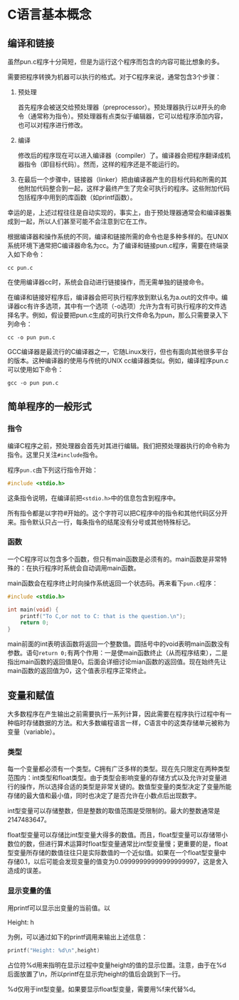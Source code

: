 # C语言基本概念 



## 编译和链接



虽然pun.c程序十分简短，但是为运行这个程序而包含的内容可能比想象的多。

需要把程序转换为机器可以执行的格式。对于C程序来说，通常包含3个步骤：

1. 预处理

   首先程序会被送交给预处理器（preprocessor）。预处理器执行以#开头的命令（通常称为指令）。预处理器有点类似于编辑器，它可以给程序添加内容，也可以对程序进行修改。

2. 编译

   修改后的程序现在可以进入编译器（compiler）了。编译器会把程序翻译成机器指令（即目标代码）。然而，这样的程序还是不能运行的。

3. 在最后一个步骤中，链接器（linker）把由编译器产生的目标代码和所需的其他附加代码整合到一起，这样才最终产生了完全可执行的程序。这些附加代码包括程序中用到的库函数（如printf函数）。



幸运的是，上述过程往往是自动实现的，事实上，由于预处理器通常会和编译器集成到一起，所以人们甚至可能不会注意到它在工作。



根据编译器和操作系统的不同，编译和链接所需的命令也是多种多样的。在UNIX系统环境下通常把C编译器命名为cc。为了编译和链接pun.c程序，需要在终端录入如下命令：

```shell
cc pun.c
```

在使用编译器cc时，系统会自动进行链接操作，而无需单独的链接命令。



在编译和链接好程序后，编译器会把可执行程序放到默认名为a.out的文件中。编译器cc有许多选项，其中有一个选项（-o选项）允许为含有可执行程序的文件选择名字。例如，假设要把pun.c生成的可执行文件命名为pun，那么只需要录入下列命令：

```shell
cc -o pun pun.c
```



GCC编译器是最流行的C编译器之一，它随Linux发行，但也有面向其他很多平台的版本。这种编译器的使用与传统的UNIX cc编译器类似。例如，编译程序pun.c可以使用如下命令：

```shell
gcc -o pun pun.c
```



## 简单程序的一般形式



### 指令

编译C程序之前，预处理器会首先对其进行编辑。我们把预处理器执行的命令称为指令。这里只关注`#include`指令。



程序`pun.c`由下列这行指令开始：

```c
#include <stdio.h>
```

这条指令说明，在编译前把`<stdio.h>`中的信息包含到程序中。



所有指令都是以字符#开始的。这个字符可以把C程序中的指令和其他代码区分开来。指令默认只占一行，每条指令的结尾没有分号或其他特殊标记。



### 函数

一个C程序可以包含多个函数，但只有main函数是必须有的。main函数是非常特殊的：在执行程序时系统会自动调用main函数。



main函数会在程序终止时向操作系统返回一个状态码。再来看下`pun.c`程序：

```c
#include <stdio.h>

int main(void) {
    printf("To C,or not to C: that is the question.\n");
    return 0;
}

```

main前面的int表明该函数将返回一个整数值。圆括号中的void表明main函数没有参数。语句`return 0;`有两个作用：一是使main函数终止（从而程序结束），二是指出main函数的返回值是0。后面会详细讨论mian函数的返回值。现在始终先让main函数的返回值为0，这个值表示程序正常终止。



## 变量和赋值

大多数程序在产生输出之前需要执行一系列计算，因此需要在程序执行过程中有一种临时存储数据的方法。和大多数编程语言一样，C语言中的这类存储单元被称为变量（variable）。



### 类型

每一个变量都必须有一个类型。C拥有广泛多样的类型。现在先只限定在两种类型范围内：int类型和float类型。由于类型会影响变量的存储方式以及允许对变量进行的操作，所以选择合适的类型是非常关键的。数值型变量的类型决定了变量所能存储的最大值和最小值，同时也决定了是否允许在小数点后出现数字。



int型变量可以存储整数，但是整数的取值范围是受限制的。最大的整数通常是2147483647。



float型变量可以存储比int型变量大得多的数值。而且，float型变量可以存储带小数位的数，但进行算术运算时float型变量通常比int型变量慢；更重要的是，float型变量所存储的数值往往只是实际数值的一个近似值。如果在一个float型变量中存储0.1，以后可能会发现变量的值变为0.09999999999999999997，这是舍入造成的误差。



### 显示变量的值

用printf可以显示出变量的当前值。以

Height: h

为例，可以通过如下的printf调用来输出上述信息：

```c
printf("Height: %d\n",height)
```

占位符%d用来指明在显示过程中变量height的值的显示位置。注意，由于在%d后面放置了\n，所以printf在显示完height的值后会跳到下一行。



%d仅用于int型变量。如果要显示float型变量，需要用%f来代替%d。





